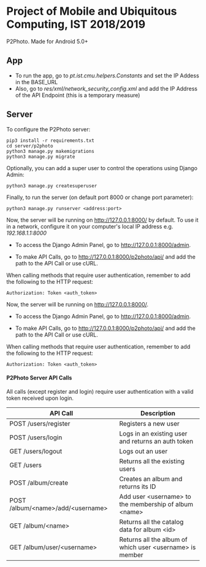 # Project of Mobile and Ubiquitous Computing, IST 2018/2019

P2Photo. Made for Android 5.0+

## App

- To run the app, go to *pt.ist.cmu.helpers.Constants* and set the IP Addess in the BASE_URL
- Also, go to *res/xml/network_security_config.xml* and add the IP Address of the API Endpoint (this is a temporary measure)

## Server

To configure the P2Photo server:

```
pip3 install -r requirements.txt
cd server/p2photo
python3 manage.py makemigrations
python3 manage.py migrate
```

Optionally, you can add a super user to control the operations using Django Admin:

```
python3 manage.py createsuperuser
```

Finally, to run the server (on default port 8000 or change port parameter):

```
python3 manage.py runserver <address:port>
```

Now, the server will be running on http://127.0.0.1:8000/ by default. To use it in a network, configure it on your computer's local IP address e.g. *192.168.1.1:8000*

- To access the Django Admin Panel, go to http://127.0.0.1:8000/admin.

- To make API Calls, go to http://127.0.0.1:8000/p2photo/api/ and add the path to the API Call or use cURL.

When calling methods that require user authentication, remember to add the following to the HTTP request:

```
Authorization: Token <auth_token>
```

Now, the server will be running on http://127.0.0.1:8000/.

- To access the Django Admin Panel, go to http://127.0.0.1:8000/admin.

- To make API Calls, go to http://127.0.0.1:8000/p2photo/api/ and add the path to the API Call or use cURL.

When calling methods that require user authentication, remember to add the following to the HTTP request:

```
Authorization: Token <auth_token>
```

#### P2Photo Server API Calls

All calls (except register and login) require user authentication with a valid token received upon login.

| API Call  | Description |
| ------------- | ------------- |
| POST /users/register  | Registers a new user  |
| POST /users/login  | Logs in an existing user and returns an auth token  |
| GET /users/logout  | Logs out an user |
| GET /users  | Returns all the existing users  |
| POST /album/create  | Creates an album and returns its ID  |
| POST /album/\<name\>/add/\<username\>  | Add user \<username\> to the membership of album \<name\>  |
| GET /album/\<name\> | Returns all the catalog data for album \<id\>  |
| GET /album/user/\<username\>  | Returns all the album of which user \<username\> is member  |

